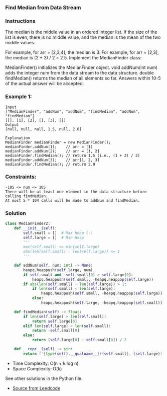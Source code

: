 ### Find Median from Data Stream

### Instructions
The median is the middle value in an ordered integer list. If the size of the list is even, there is no middle value, and the median is the mean of the two middle values.

For example, for arr = [2,3,4], the median is 3.
For example, for arr = [2,3], the median is (2 + 3) / 2 = 2.5.
Implement the MedianFinder class:

MedianFinder() initializes the MedianFinder object.
void addNum(int num) adds the integer num from the data stream to the data structure.
double findMedian() returns the median of all elements so far. Answers within 10-5 of the actual answer will be accepted.
### Example 1:

```
Input
["MedianFinder", "addNum", "addNum", "findMedian", "addNum", "findMedian"]
[[], [1], [2], [], [3], []]
Output
[null, null, null, 1.5, null, 2.0]

Explanation
MedianFinder medianFinder = new MedianFinder();
medianFinder.addNum(1);    // arr = [1]
medianFinder.addNum(2);    // arr = [1, 2]
medianFinder.findMedian(); // return 1.5 (i.e., (1 + 2) / 2)
medianFinder.addNum(3);    // arr[1, 2, 3]
medianFinder.findMedian(); // return 2.0
```

### Constraints:
```
-105 <= num <= 105
There will be at least one element in the data structure before calling findMedian.
At most 5 * 104 calls will be made to addNum and findMedian.
```
### Solution
```py
class MedianFinder2:
    def __init__(self):
        self.small = []  # Max Heap (-)
        self.large = []  # Min Heap
        '''
        max(self.small) <= min(self.large) 
        abs(len(self.small) - len(self.large)) <= 1       
        '''

    def addNum(self, num: int) -> None:
        heapq.heappush(self.large, num)
        if self.small and -self.small[0] > self.large[0]:
            heapq.heappush(self.small, -heapq.heappop(self.large))
        if abs(len(self.small) - len(self.large)) > 1:
            if len(self.small) < len(self.large):
                heapq.heappush(self.small, -heapq.heappop(self.large))
            else:
                heapq.heappush(self.large, -heapq.heappop(self.small))

    def findMedian(self) -> float:
        if len(self.large) > len(self.small):
            return self.large[0]
        elif len(self.large) < len(self.small):
            return -self.small[0]
        else:
            return (self.large[0] - self.small[0]) / 2

    def __repr__(self) -> str:
        return f'{type(self).__qualname__}({self.small}, {self.large})'

```
* Time Complexity: O(n + k log n)
* Space Complexity: O(k) 

See other solutions in the Python file.


* [Source from Leedcode](https://leetcode.com/problems/find-median-from-data-stream/)





























